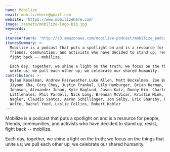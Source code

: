 ```yaml
---
name: Mobilize
email: mobilizehere@gmail.com
website: 'https://www.mobilizehere.com'
image: /assets/mobilize-logo-big.jpg
keywords:
  - ''
itunesArtwork: 'http://s3.amazonaws.com/mobilize-podcast/mobilize_podcast_cover_art.jpg'
itunesSummary: >-
  Mobilize is a podcast that puts a spotlight on and is a resource for people,
  friends, communities, and activists who have decided to stand up, resist,
  fight back -- mobilize.

  Each day, together, we shine a light on the truth; we focus on the things that
  unite us; we pull each other up; we celebrate our shared humanity.
contributors: >-
  Dylan Keselman, Andrew Fairweather,Luke Allen, Matt Bockelman, Zoe Brock,
  Jiyoon Cha, Cory Choy, Justin Frankel, Lily Hamburger, Brian Herman, Thomas
  Johnson, Alexander Juhan, Kyle Haglund, Jason Katz, Donny Kim, Charlotte
  Littlehales, Phil Pardell, Nick Long, Brennan McVicar, Kristin Mink, Betsy
  Nagler, Claudio Santos, Aaron Schillinger, Jon Selby, Eric Shansby, Fletcher
  Wolfe, Rachel Yood, Leslie Collins, Robert Kohler
---
```

Mobilize is a podcast that puts a spotlight on and is a resource for people, friends, communities, and activists who have decided to stand up, resist, fight back -- mobilize.

Each day, together, we shine a light on the truth; we focus on the things that unite us; we pull each other up; we celebrate our shared humanity.
